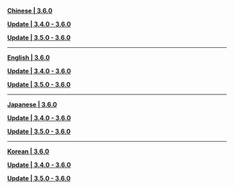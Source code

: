 **[Chinese | 3.6.0](https://d3ln624mszu7ty.cloudfront.net/client_app/download/pc_zip/20230331200258_xR748JQdRJ19pQH0/Audio_Chinese_3.6.0.zip)**

**[Update | 3.4.0 - 3.6.0](https://d3ln624mszu7ty.cloudfront.net/client_app/update/hk4e_global/10/zh-cn_3.4.0_3.6.0_hdiff_wsQFNvrIdV4qLKCG.zip)**

**[Update | 3.5.0 - 3.6.0](https://d3ln624mszu7ty.cloudfront.net/client_app/update/hk4e_global/10/zh-cn_3.5.0_3.6.0_hdiff_hJrb6Zzsq0m7GQHK.zip)**


---

**[English | 3.6.0](https://d3ln624mszu7ty.cloudfront.net/client_app/download/pc_zip/20230331200258_xR748JQdRJ19pQH0/Audio_English(US)_3.6.0.zip)**

**[Update | 3.4.0 - 3.6.0](https://d3ln624mszu7ty.cloudfront.net/client_app/update/hk4e_global/10/en-us_3.4.0_3.6.0_hdiff_gmhB8dVWQJRKlyLj.zip)**

**[Update | 3.5.0 - 3.6.0](https://d3ln624mszu7ty.cloudfront.net/client_app/update/hk4e_global/10/en-us_3.5.0_3.6.0_hdiff_xS3HAI51ksDQOl8c.zip)**


---

**[Japanese | 3.6.0](https://d3ln624mszu7ty.cloudfront.net/client_app/download/pc_zip/20230331200258_xR748JQdRJ19pQH0/Audio_Japanese_3.6.0.zip)**

**[Update | 3.4.0 - 3.6.0](https://d3ln624mszu7ty.cloudfront.net/client_app/update/hk4e_global/10/ja-jp_3.4.0_3.6.0_hdiff_akC64FrYKsS3ow5M.zip)**

**[Update | 3.5.0 - 3.6.0](https://d3ln624mszu7ty.cloudfront.net/client_app/update/hk4e_global/10/ja-jp_3.5.0_3.6.0_hdiff_6ewT53aBmuNbdPJE.zip)**


---

**[Korean | 3.6.0](https://d3ln624mszu7ty.cloudfront.net/client_app/download/pc_zip/20230331200258_xR748JQdRJ19pQH0/Audio_Korean_3.6.0.zip)**

**[Update | 3.4.0 - 3.6.0](https://d3ln624mszu7ty.cloudfront.net/client_app/update/hk4e_global/10/ko-kr_3.4.0_3.6.0_hdiff_bf2wae6FH7npkOgt.zip)**

**[Update | 3.5.0 - 3.6.0](https://d3ln624mszu7ty.cloudfront.net/client_app/update/hk4e_global/10/ko-kr_3.5.0_3.6.0_hdiff_GDlPHvUgyXQwje9C.zip)**
